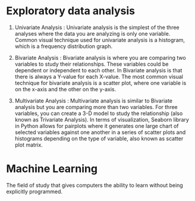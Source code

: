 # Exploratory data analysis 

1. Univariate Analysis : Univariate analysis is the simplest of the three analyses where the data you are analyzing is only one variable.
Common visual technique used for univariate analysis is a histogram, which is a frequency distribution graph.

2. Bivariate Analysis : Bivariate analysis is where you are comparing two variables to study their relationships.
These variables could be dependent or independent to each other.
In Bivariate analysis is that there is always a Y-value for each X-value.
The most common visual technique for bivariate analysis is a scatter plot, where one variable is on the x-axis and the other on the y-axis.

3. Multivariate Analysis : Multivariate analysis is similar to Bivariate analysis but you are comparing more than two variables.
For three variables, you can create a 3-D model to study the relationship (also known as Trivariate Analysis).
In terms of visualization, Seaborn library in Python allows for pairplots where it generates one large chart of selected variables against one another in a series of scatter plots and histograms depending on the type of variable, also known as scatter plot matrix.

# Machine Learning
The field of study that gives computers the ability to learn without being explicitly programmed.
